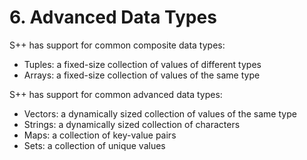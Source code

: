 # 6. Advanced Data Types

S++ has support for common composite data types:
- Tuples: a fixed-size collection of values of different types
- Arrays: a fixed-size collection of values of the same type

S++ has support for common advanced data types:
- Vectors: a dynamically sized collection of values of the same type
- Strings: a dynamically sized collection of characters
- Maps: a collection of key-value pairs
- Sets: a collection of unique values